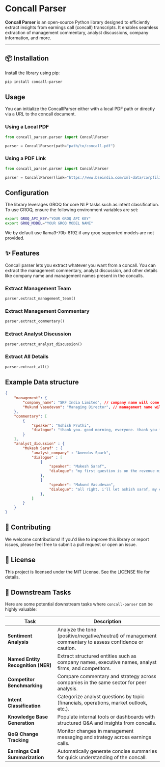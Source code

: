 # Concall Parser

**Concall Parser** is an open-source Python library designed to efficiently extract insights from earnings call (concall) transcripts. It enables seamless extraction of management commentary, analyst discussions, company information, and more.

---

## 📦 Installation

Install the library using pip:

```bash
pip install concall-parser
```


## Usage

You can initialize the ConcallParser either with a local PDF path or directly via a URL to the concall document.

### Using a Local PDF

```python
from concall_parser.parser import ConcallParser

parser = ConcallParser(path="path/to/concall.pdf")
```

### Using a PDF Link

```python
from concall_parser.parser import ConcallParser

parser = ConcallParser(link="https://www.bseindia.com/xml-data/corpfiling/AttachHis/458af4e6-8be5-4ce2-b4f1-119e53cd4c5a.pdf")
```

## Configuration

The library leverages GROQ for core NLP tasks such as intent classification. To use GROQ, ensure the following environment variables are set:

```bash
export GROQ_API_KEY="YOUR GROQ API KEY"
export GROQ_MODEL="YOUR GROQ MODEL NAME"
```

We by default use llama3-70b-8192 if any groq supported models are not provided.

## ✨ Features

Concall parser lets you extract whatever you want from a concall. You can extract the management commentary, analyst discussion, and other details like company name and management names present in the concalls.

### Extract Management Team

```python
parser.extract_management_team()
```

### Extract Management Commentary

```python
parser.extract_commentary()
```

### Extract Analyst Discussion

```python
parser.extract_analyst_discussion()
```

###  Extract All Details

```python
parser.extract_all()
```

## Example Data structure

```json
{
    "management": {
        "company_name": "SKF India Limited", // company name will come as value
        "Mukund Vasudevan": "Managing Director", // management name will come as key and designation will come as value
    },
    "commentary": [
        {
            "speaker": "Ashish Pruthi",
            "dialogue": "thank you. good morning, everyone. thank you for joining us today. today with us, we have skf india's managing director, mr. mukund vasudevan and our cfo, mr. ashish saraf. before i turn the call over to the management, i would like to remind you that in this call, some of the remarks contain forward-looking statements, which are subject to risks and uncertainties and actual results may differ materially we can now open the call for q&a."
        }
    ],
    "analyst_dicussion" : {
        "Mukesh Saraf" : {
            "analyst_company" : "Avendus Spark",
            "dialogue" : [
                {
                    "speaker": "Mukesh Saraf",
                    "dialogue": "my first question is on the revenue mix. so could you kind of give us some details on the different segments like the auto, industrial, exports and probably within that, some of the subsegments as well."
                },
                {
                    "speaker": "Mukund Vasudevan",
                    "dialogue": "all right. i'll let ashish saraf, my cfo, answer that in terms of so that he can share precise numbers."
                },
            ]
        }
    }
}
```


## 🤝 Contributing

We welcome contributions! If you'd like to improve this library or report issues, please feel free to submit a pull request or open an issue.

## 📝 License

This project is licensed under the MIT License. See the LICENSE file for details.


## 🎯 Downstream Tasks

Here are some potential downstream tasks where `concall-parser` can be highly valuable:

| Task | Description |
|------|-------------|
| **Sentiment Analysis** | Analyze the tone (positive/negative/neutral) of management commentary to assess confidence or caution. |
| **Named Entity Recognition (NER)** | Extract structured entities such as company names, executive names, analyst firms, and competitors. |
| **Competitor Benchmarking** | Compare commentary and strategy across companies in the same sector for peer analysis. |
| **Intent Classification** | Categorize analyst questions by topic (financials, operations, market outlook, etc.). |
| **Knowledge Base Generation** | Populate internal tools or dashboards with structured Q&A and insights from concalls. |
| **QoQ Change Tracking** | Monitor changes in management messaging and strategy across earnings calls. |
| **Earnings Call Summarization** | Automatically generate concise summaries for quick understanding of the concall. |
